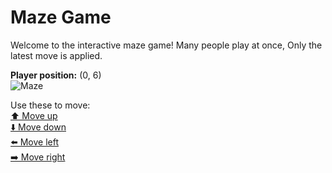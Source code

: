 # Maze Game  
Welcome to the interactive maze game! Many people play at once, Only the latest move is applied.

**Player position:** (0, 6)  
![Maze](https://github-maze-game.vercel.app/images/pos_0_6.png?t=1760894279371)

Use these to move:  
[⬆️ Move up](https://github-maze-game.vercel.app/move/0_6_w)  
[⬇️ Move down](https://github-maze-game.vercel.app/move/0_6_s)  
[⬅️ Move left](https://github-maze-game.vercel.app/move/0_6_a)  
[➡️ Move right](https://github-maze-game.vercel.app/move/0_6_d)

